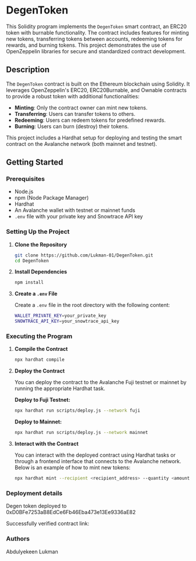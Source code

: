 # DegenToken

This Solidity program implements the `DegenToken` smart contract, an ERC20 token with burnable functionality. The contract includes features for minting new tokens, transferring tokens between accounts, redeeming tokens for rewards, and burning tokens. This project demonstrates the use of OpenZeppelin libraries for secure and standardized contract development.

## Description

The `DegenToken` contract is built on the Ethereum blockchain using Solidity. It leverages OpenZeppelin's ERC20, ERC20Burnable, and Ownable contracts to provide a robust token with additional functionalities:
- **Minting**: Only the contract owner can mint new tokens.
- **Transferring**: Users can transfer tokens to others.
- **Redeeming**: Users can redeem tokens for predefined rewards.
- **Burning**: Users can burn (destroy) their tokens.

This project includes a Hardhat setup for deploying and testing the smart contract on the Avalanche network (both mainnet and testnet).

## Getting Started

### Prerequisites

- Node.js
- npm (Node Package Manager)
- Hardhat
- An Avalanche wallet with testnet or mainnet funds
- `.env` file with your private key and Snowtrace API key

### Setting Up the Project

1. **Clone the Repository**

   ```bash
   git clone https://github.com/Lukman-01/DegenToken.git
   cd DegenToken
   ```

2. **Install Dependencies**

   ```bash
   npm install
   ```

3. **Create a `.env` File**

   Create a `.env` file in the root directory with the following content:

   ```bash
   WALLET_PRIVATE_KEY=your_private_key
   SNOWTRACE_API_KEY=your_snowtrace_api_key
   ```

### Executing the Program

1. **Compile the Contract**

   ```bash
   npx hardhat compile
   ```

2. **Deploy the Contract**

   You can deploy the contract to the Avalanche Fuji testnet or mainnet by running the appropriate Hardhat task.

   **Deploy to Fuji Testnet:**

   ```bash
   npx hardhat run scripts/deploy.js --network fuji
   ```

   **Deploy to Mainnet:**

   ```bash
   npx hardhat run scripts/deploy.js --network mainnet
   ```

3. **Interact with the Contract**

   You can interact with the deployed contract using Hardhat tasks or through a frontend interface that connects to the Avalanche network. Below is an example of how to mint new tokens:

   ```bash
   npx hardhat mint --recipient <recipient_address> --quantity <amount> --network <network_name>
   ```

### Deployment details
Degen token deployed to 0xD0BFe7253aB8EdCe6Fb46Eba473e13Ee9336aE82

Successfully verified contract link: 

### Authors
Abdulyekeen Lukman
